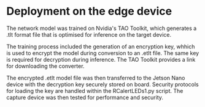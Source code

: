 # Deployment on the edge device

The network model was trained on Nvidia's TAO Toolkit, which generates a .tlt format file that is optimised for inference on the target device.  

The training process included the generation of an encryption key, whhich is used to encrypt the model during conversion to an .etlt file. The same key is required for decryption during 
inference. The TAO Toolkit provides a link for downloading the converter.  


The encrypted .etlt model file was then transferred to the Jetson Nano device with the decryption key securely stored on board. Security protocols for loading the key are handled within the RCalertLEDs1.py script. The capture device was then tested for performance and security.

